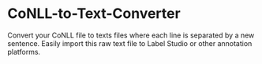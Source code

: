 # CoNLL-to-Text-Converter
Convert your CoNLL file to texts files where each line is separated by a new sentence. Easily import this raw text file to Label Studio or other annotation platforms.
